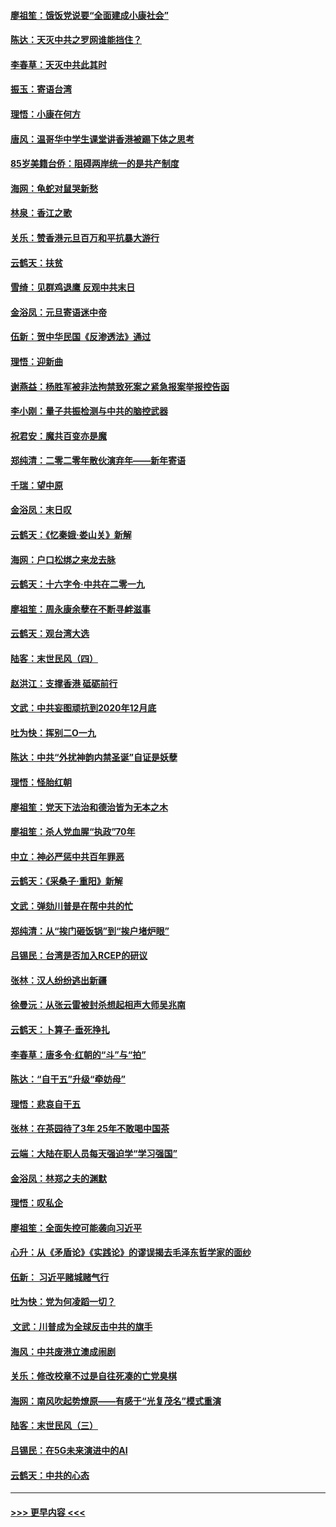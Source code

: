 #### [廖祖笙：饿饭党说要“全面建成小康社会”](../pages/nsc993/n11767482.md?t=01050122) 
#### [陈达：天灭中共之罗网谁能挡住？](../pages/nsc993/n11767465.md?t=01050122) 
#### [李春草：天灭中共此其时](../pages/nsc993/n11767452.md?t=01050122) 
#### [振玉：寄语台湾](../pages/nsc993/n11767432.md?t=01050122) 
#### [理悟：小康在何方](../pages/nsc993/n11767394.md?t=01050122) 
#### [唐风：温哥华中学生课堂讲香港被踢下体之思考](../pages/nsc993/n11766848.md?t=01050122) 
#### [85岁美籍台侨：阻碍两岸统一的是共产制度](../pages/nsc993/n11765043.md?t=01050122) 
#### [海网：龟蛇对鼠哭新愁](../pages/nsc993/n11764895.md?t=01050122) 
#### [林泉：香江之歌](../pages/nsc993/n11764415.md?t=01050122) 
#### [关乐：赞香港元旦百万和平抗暴大游行](../pages/nsc993/n11764382.md?t=01050122) 
#### [云鹤天：扶贫](../pages/nsc993/n11764245.md?t=01050122) 
#### [雪绮：见群鸡退鹰  反观中共末日](../pages/nsc993/n11762112.md?t=01050122) 
#### [金浴凤：元旦寄语迷中帝](../pages/nsc993/n11761788.md?t=01050122) 
#### [伍新：贺中华民国《反渗透法》通过](../pages/nsc993/n11761994.md?t=01050122) 
#### [理悟：迎新曲](../pages/nsc993/n11761152.md?t=01050122) 
#### [谢燕益：杨胜军被非法拘禁致死案之紧急报案举报控告函](../pages/nsc993/n11756134.md?t=01050122) 
#### [李小刚：量子共振检测与中共的脑控武器](../pages/nsc993/n11754518.md?t=01050122) 
#### [祝君安：魔共百变亦是魔](../pages/nsc993/n11754469.md?t=01050122) 
#### [郑纯清：二零二零年散伙演弃年——新年寄语](../pages/nsc993/n11754195.md?t=01050122) 
#### [千瑞：望中原](../pages/nsc993/n11754159.md?t=01050122) 
#### [金浴凤：末日叹](../pages/nsc993/n11752359.md?t=01050122) 
#### [云鹤天：《忆秦娥‧娄山关》新解](../pages/nsc993/n11752348.md?t=01050122) 
#### [海网：户口松绑之来龙去脉](../pages/nsc993/n11752328.md?t=01050122) 
#### [云鹤天：十六字令‧中共在二零一九](../pages/nsc993/n11752305.md?t=01050122) 
#### [廖祖笙：周永康余孽在不断寻衅滋事](../pages/nsc993/n11751013.md?t=01050122) 
#### [云鹤天：观台湾大选](../pages/nsc993/n11751007.md?t=01050122) 
#### [陆客：末世民风（四）](../pages/nsc993/n11749203.md?t=01050122) 
#### [赵洪江：支撑香港 砥砺前行](../pages/nsc993/n11748482.md?t=01050122) 
#### [文武：中共妄图顽抗到2020年12月底](../pages/nsc993/n11748446.md?t=01050122) 
#### [吐为快：挥别二O一九](../pages/nsc993/n11748411.md?t=01050122) 
#### [陈达：中共“外扰神韵内禁圣诞”自证是妖孽](../pages/nsc993/n11748226.md?t=01050122) 
#### [理悟：怪胎红朝](../pages/nsc993/n11748206.md?t=01050122) 
#### [廖祖笙：党天下法治和德治皆为无本之木](../pages/nsc993/n11748135.md?t=01050122) 
#### [廖祖笙：杀人党血腥“执政”70年](../pages/nsc993/n11745144.md?t=01050122) 
#### [中立：神必严惩中共百年罪恶](../pages/nsc993/n11744970.md?t=01050122) 
#### [云鹤天：《采桑子‧重阳》新解](../pages/nsc993/n11744948.md?t=01050122) 
#### [文武：弹劾川普是在帮中共的忙](../pages/nsc993/n11744758.md?t=01050122) 
#### [郑纯清：从“挨门砸饭锅”到“挨户堵炉眼”](../pages/nsc993/n11744745.md?t=01050122) 
#### [吕锡民：台湾是否加入RCEP的研议](../pages/nsc993/n11744701.md?t=01050122) 
#### [张林：汉人纷纷逃出新疆](../pages/nsc993/n11743530.md?t=01050122) 
#### [徐曼沅：从张云雷被封杀想起相声大师吴兆南](../pages/nsc993/n11741816.md?t=01050122) 
#### [云鹤天：卜算子‧垂死挣扎](../pages/nsc993/n11739956.md?t=01050122) 
#### [李春草：唐多令‧红朝的“斗”与“拍”](../pages/nsc993/n11739830.md?t=01050122) 
#### [陈达：“自干五”升级“牵妨母”](../pages/nsc993/n11739724.md?t=01050122) 
#### [理悟：悲哀自干五](../pages/nsc993/n11739547.md?t=01050122) 
#### [张林：在茶园待了3年 25年不敢喝中国茶](../pages/nsc993/n11739240.md?t=01050122) 
#### [云端：大陆在职人员每天强迫学“学习强国”](../pages/nsc993/n11738735.md?t=01050122) 
#### [金浴凤：林郑之夫的渊默](../pages/nsc993/n11737735.md?t=01050122) 
#### [理悟：叹私企](../pages/nsc993/n11737715.md?t=01050122) 
#### [廖祖笙：全面失控可能袭向习近平](../pages/nsc993/n11737704.md?t=01050122) 
#### [心升：从《矛盾论》《实践论》的谬误揭去毛泽东哲学家的面纱](../pages/nsc993/n11736962.md?t=01050122) 
#### [伍新： 习近平赌城赌气行](../pages/nsc993/n11736929.md?t=01050122) 
#### [吐为快：党为何凌蹈一切？](../pages/nsc993/n11736915.md?t=01050122) 
#### [ 文武：川普成为全球反击中共的旗手](../pages/nsc993/n11736882.md?t=01050122) 
#### [海风：中共废港立澳成闹剧](../pages/nsc993/n11735857.md?t=01050122) 
#### [关乐：修改校章不过是自往死凑的亡党臭棋](../pages/nsc993/n11735097.md?t=01050122) 
#### [海网：南风吹起势燎原——有感于“光复茂名”模式重演](../pages/nsc993/n11732308.md?t=01050122) 
#### [陆客：末世民风（三）](../pages/nsc993/n11732211.md?t=01050122) 
#### [吕锡民：在5G未来演进中的AI](../pages/nsc993/n11730010.md?t=01050122) 
#### [云鹤天：中共的心态](../pages/nsc993/n11729906.md?t=01050122) 

----
#### [ >>> 更早内容 <<< ](../indexes/nsc993-earlier.md)
